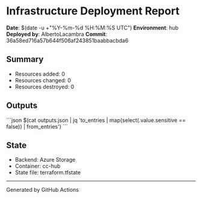 # Infrastructure Deployment Report

**Date**: $(date -u +"%Y-%m-%d %H:%M:%S UTC")
**Environment**: hub
**Deployed by**: AlbertoLacambra
**Commit**: 36a58ed716a57b644f506af243851baabbacbda6

## Summary
- Resources added: 0
- Resources changed: 0
- Resources destroyed: 0

## Outputs
\`\`\`json
$(cat outputs.json | jq 'to_entries | map(select(.value.sensitive == false)) | from_entries')
\`\`\`

## State
- Backend: Azure Storage
- Container: cc-hub
- State file: terraform.tfstate

---
Generated by GitHub Actions
